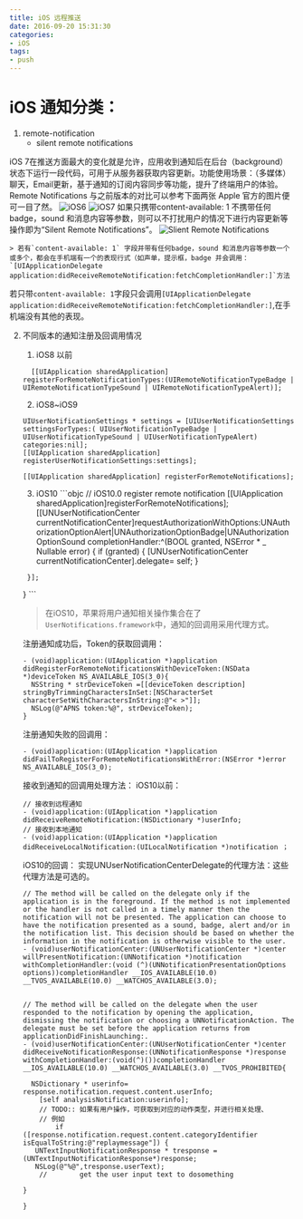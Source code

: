 ```yaml
---
title: iOS 远程推送
date: 2016-09-20 15:31:30
categories:
- iOS
tags:
- push 
---
```


# iOS 通知分类：
  1. remote-notification
        * silent remote notifications

  iOS 7在推送方面最大的变化就是允许，应用收到通知后在后台（background）状态下运行一段代码，可用于从服务器获取内容更新。功能使用场景：（多媒体）聊天，Email更新，基于通知的订阅内容同步等功能，提升了终端用户的体验。
  Remote Notifications 与之前版本的对比可以参考下面两张 Apple 官方的图片便可一目了然。
  ![iOS6](http://docs.jpush.cn/download/attachments/7865069/iOS6+push.jpg?version=1&modificationDate=1384927835000)
  ![iOS7](http://docs.jpush.cn/download/attachments/7865069/iOS7.png?version=1&modificationDate=1384927835000)
  如果只携带content-available: 1 不携带任何badge，sound 和消息内容等参数，则可以不打扰用户的情况下进行内容更新等操作即为“Silent Remote Notifications”。
  ![Slient Remote Notifications](http://docs.jpush.cn/download/attachments/7865069/silent.png?version=1&modificationDate=1384932801000)

    > 若有`content-available: 1` 字段并带有任何badge，sound 和消息内容等参数一个或多个，都会在手机端有一个的表现行式（如声单，提示框，badge 并会调用：`[UIApplicationDelegate application:didReceiveRemoteNotification:fetchCompletionHandler:]`方法
  若只带`content-available: 1`字段只会调用`[UIApplicationDelegate application:didReceiveRemoteNotification:fetchCompletionHandler:]`,在手机端没有其他的表现。


  2. 不同版本的通知注册及回调用情况
      1. iOS8 以前
      ```objc
        [[UIApplication sharedApplication] registerForRemoteNotificationTypes:(UIRemoteNotificationTypeBadge | UIRemoteNotificationTypeSound | UIRemoteNotificationTypeAlert)];
      ```
      2. iOS8~iOS9
        ```objc
        UIUserNotificationSettings * settings = [UIUserNotificationSettings settingsForTypes:( UIUserNotificationTypeBadge | UIUserNotificationTypeSound | UIUserNotificationTypeAlert)      categories:nil];
       [[UIApplication sharedApplication] registerUserNotificationSettings:settings];

       [[UIApplication sharedApplication] registerForRemoteNotifications];
        ```
        3. iOS10
          ```objc
          // iOS10.0 register remote notification
          [[UIApplication sharedApplication]registerForRemoteNotifications];
       [[UNUserNotificationCenter currentNotificationCenter]requestAuthorizationWithOptions:UNAuthorizationOptionAlert|UNAuthorizationOptionBadge|UNAuthorizationOptionSound completionHandler:^(BOOL granted, NSError * _ Nullable error) {
           if (granted) {
               [UNUserNotificationCenter currentNotificationCenter].delegate= self;
           }

          }];
        }
          ```
        > 在iOS10，苹果将用户通知相关操作集合在了`UserNotifications.framework`中，通知的回调用采用代理方式。


        注册通知成功后，Token的获取回调用：
        ```objc
        - (void)application:(UIApplication *)application didRegisterForRemoteNotificationsWithDeviceToken:(NSData *)deviceToken NS_AVAILABLE_IOS(3_0){
          NSString * strDeviceToken =[[deviceToken description] stringByTrimmingCharactersInSet:[NSCharacterSet characterSetWithCharactersInString:@"< >"]];
          NSLog(@"APNS token:%@", strDeviceToken);
        }
        ```
        注册通知失败的回调用：
        ```objc
        - (void)application:(UIApplication *)application didFailToRegisterForRemoteNotificationsWithError:(NSError *)error NS_AVAILABLE_IOS(3_0);
        ```
        接收到通知的回调用处理方法：
        iOS10以前：
        ```objc
        // 接收到远程通知
        - (void)application:(UIApplication *)application didReceiveRemoteNotification:(NSDictionary *)userInfo;
        // 接收到本地通知
        - (void)application:(UIApplication *)application didReceiveLocalNotification:(UILocalNotification *)notification ；
        ```
        iOS10的回调：
        实现UNUserNotificationCenterDelegate的代理方法：这些代理方法是可选的。
        ```objc
        // The method will be called on the delegate only if the application is in the foreground. If the method is not implemented or the handler is not called in a timely manner then the notification will not be presented. The application can choose to have the notification presented as a sound, badge, alert and/or in the notification list. This decision should be based on whether the information in the notification is otherwise visible to the user.
        - (void)userNotificationCenter:(UNUserNotificationCenter *)center willPresentNotification:(UNNotification *)notification withCompletionHandler:(void (^)(UNNotificationPresentationOptions options))completionHandler __IOS_AVAILABLE(10.0) __TVOS_AVAILABLE(10.0) __WATCHOS_AVAILABLE(3.0);


        // The method will be called on the delegate when the user responded to the notification by opening the application, dismissing the notification or choosing a UNNotificationAction. The delegate must be set before the application returns from applicationDidFinishLaunching:.
        - (void)userNotificationCenter:(UNUserNotificationCenter *)center didReceiveNotificationResponse:(UNNotificationResponse *)response withCompletionHandler:(void(^)())completionHandler __IOS_AVAILABLE(10.0) __WATCHOS_AVAILABLE(3.0) __TVOS_PROHIBITED{

          NSDictionary * userinfo= response.notification.request.content.userInfo;
            [self analysisNotification:userinfo];
            // TODO:: 如果有用户操作，可获取到对应的动作类型，并进行相关处理、
            // 例如
                if ([response.notification.request.content.categoryIdentifier isEqualToString:@"replaymessage"]) {
           UNTextInputNotificationResponse * tresponse =(UNTextInputNotificationResponse*)response;
           NSLog(@"%@",tresponse.userText);
            //        get the user input text to dosomething

       }

        }

        ```
